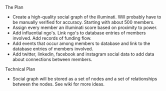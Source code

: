 The Plan

* Create a high-quality social graph of the illuminati. Will probably have to be manually verified for accuracy. Starting with about 500 members.
* Assign every member an illuminati score based on proximity to power.
* Add influential ngo's. Link ngo's to database entries of members involved. Add records of funding flow.
* Add events that occur among members to database and link to the database entries of members involved.
* Add twitter, linkedin, facebook and instagram social data to add data about connections between members.

Technical Plan
* Social graph will be stored as a set of nodes and a set of relationships between the nodes. See wiki for more ideas.
